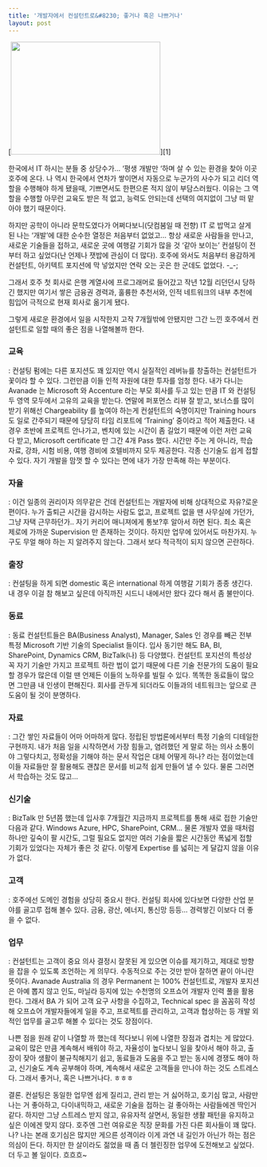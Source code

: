 ```yaml
---
title: '개발자에서 컨설턴트로&#8230; 좋거나 혹은 나쁘거나'
layout: post
---
```

<div id="toc"></div>
[<img class="aligncenter size-medium wp-image-509" title="Consultant" src="http://w12ard.github.io/wp-content/uploads/2011/07/Consultant-300x226.jpg" alt="" width="300" height="226" />][1]

한국에서 IT 하시는 분들 중 상당수가&#8230; &#8216;평생 개발만 &#8216;하며 살 수 있는 환경을 찾아 이곳 호주에 온다. 나 역시 한국에서 연차가 쌓이면서 자동으로 누군가의 사수가 되고 리더 역할을 수행해야 하게 됐을때, 기쁘면서도 한편으론 적지 않이 부담스러웠다. 이유는 그 역할을 수행할 아무런 교육도 받은 적 없고, 능력도 안되는데 선택의 여지없이 그냥 떠 맡아야 했기 때문이다.

하지만 공학이 아니라 문학도였다가 어쩌다보니(닷컴붐일 때 전향) IT 로 밥먹고 살게 된 나는 &#8216;개발&#8217;에 대한 순수한 열정은 처음부터 없었고&#8230; 항상 새로운 사람들을 만나고, 새로운 기술들을 접하고, 새로운 곳에 여행갈 기회가 많을 것 &#8216;같아 보이는&#8217; 컨설팅이 전부터 하고 싶었다(난 언제나 잿밥에 관심이 더 많다). 호주에 와서도 처음부터 용감하게 컨설턴트, 아키텍트 포지션에 막 넣었지만 연락 오는 곳은 한 군데도 없었다. -_-;

그래서 호주 첫 회사로 은행 계열사에 프로그래머로 들어갔고 작년 12월 리던던시 당하긴 했지만 여기서 쌓은 금융권 경력과, 훌륭한 추천서와, 인적 네트워크의 내부 추천에 힘입어 극적으로 현재 회사로 옮기게 됐다.

그렇게 새로운 환경에서 일을 시작한지 고작 7개월밖에 안됐지만 그간 느낀 호주에서 컨설턴트로 일할 때의 좋은 점을 나열해볼까 한다.

### 교육 ### 
: 컨설팅 펌에는 다른 포지션도 꽤 있지만 역시 실질적인 레버뉴를 창출하는 컨설턴트가 꽃이라 할 수 있다. 그런만큼 이들 인적 자원에 대한 투자를 엄청 한다. 내가 다니는 Avanade 는 Microsoft 와 Accenture 라는 부모 회사를 두고 있는 만큼 IT 와 컨설팅 두 영역 모두에서 고유의 교육을 받는다. 연말에 퍼포먼스 리뷰 잘 받고, 보너스를 많이 받기 위해선 Chargeability 를 높여야 하는게 컨설턴트의 숙명이지만 Training hours 도 일로 간주되기 때문에 당당히 타임 리포트에 &#8216;Training&#8217; 중이라고 적어 제출한다. 내 경우 초반에 프로젝트 안나가고, 벤치에 있는 시간이 좀 길었기 때문에 이런 저런 교육 다 받고, Microsoft certificate 만 그간 4개 Pass 했다. 시간만 주는 게 아니라, 학습 자료, 강좌, 시험 비용, 여행 경비에 호텔비까지 모두 제공한다. 각종 신기술도 쉽게 접할 수 있다. 자기 개발을 맘껏 할 수 있다는 면에 내가 가장 만족해 하는 부분이다.

### 자율 ### 
: 이건 일종의 권리이자 의무같은 건데 컨설턴트는 개발자에 비해 상대적으로 자유?로운 편이다. 누가 출퇴근 시간을 감시하는 사람도 없고, 프로젝트 없을 땐 사무실에 가던가, 그냥 자택 근무하던가.. 자기 커리어 매니져에게 통보?후 알아서 하면 된다. 최소 혹은 제로에 가까운 Supervision 만 존재하는 것이다. 하지만 업무에 있어서도 마찬가지. 누구도 무얼 해야 하는 지 알려주지 않는다. 그래서 보다 적극적이 되지 않으면 곤란하다.

### 출장 ### 
: 컨설팅을 하게 되면 domestic 혹은 international 하게 여행갈 기회가 종종 생긴다. 내 경우 이걸 참 해보고 싶은데 아직까진 시드니 내에서만 왔다 갔다 해서 좀 불만이다.

### 동료 ### 
: 동료 컨설턴트들은 BA(Business Analyst), Manager, Sales 인 경우를 빼곤 전부 특정 Microsoft 기반 기술의 Specialist 들이다. 입사 동기만 해도 BA, BI, SharePoint, Dynamics CRM, BizTalk(나) 등 다양했다. 컨설턴트 포지션의 특성상 꼭 자기 기술만 가지고 프로젝트 하란 법이 없기 때문에 다른 기술 전문가의 도움이 필요할 경우가 많은데 이럴 땐 언제든 이들의 노하우를 빌릴 수 있다. 똑똑한 동료들이 많으면 그만큼 내 인생이 편해진다. 회사를 관두게 되더라도 이들과의 네트워크는 앞으로 큰 도움이 될 것이 분명하다.

### 자료 ### 
: 그간 쌓인 자료들이 어마 어마하게 많다. 정립된 방법론에서부터 특정 기술의 디테일한 구현까지. 내가 처음 일을 시작하면서 가장 힘들고, 염려했던 게 말로 하는 의사 소통이야 그렇다치고, 정확성을 기해야 하는 문서 작업은 대체 어떻게 하나? 라는 점이었는데 이들 자료들만 잘 활용해도 괜찮은 문서를 비교적 쉽게 만들어 낼 수 있다. 물론 그러면서 학습하는 것도 많고&#8230;

### 신기술 ### 
: BizTalk 만 5년쯤 했는데 입사후 7개월간 지금까지 프로젝트를 통해 새로 접한 기술만 다음과 같다. Windows Azure, HPC, SharePoint, CRM&#8230; 물론 개발자 였을 때처럼 하나만 깊숙이 팔 시간도, 그럴 필요도 없지만 여러 기술을 짧은 시간동안 폭넓게 접할 기회가 있었다는 자체가 좋은 것 같다. 이렇게 Expertise 를 넓히는 게 달갑지 않을 이유가 없다.

### 고객 ### 
: 호주에선 도메인 경험을 상당히 중요시 한다. 컨설팅 회사에 있다보면 다양한 산업 분야를 골고루 접해 볼수 있다. 금융, 광산, 에너지, 통신망 등등&#8230; 경력쌓긴 이보다 더 좋을 수 없다.

### 업무 ### 
: 컨설턴트는 고객이 중요 의사 결정시 잘못된 게 있으면 이슈를 제기하고, 제대로 방향을 잡을 수 있도록 조언하는 게 의무다. 수동적으로 주는 것만 받아 잘하면 끝이 아니란 뜻이다. Avanade Australia 의 경우 Permanent 는 100% 컨설턴트로, 개발자 포지션은 아예 뽑지 않고 인도, 마닐라 등지에 있는 수천명의 오프쇼어 개발자 인력 풀을 활용한다. 그래서 BA 가 되어 고객 요구 사항을 수집하고, Technical spec 을 꼼꼼히 작성해 오프쇼어 개발자들에게 일을 주고, 프로젝트를 관리하고, 고객과 협상하는 등 개발 외적인 업무를 골고루 해볼 수 있다는 것도 장점이다.

나쁜 점을 원래 같이 나열할 까 했는데 적다보니 위에 나열한 장점과 겹치는 게 많았다. 교육이 많은 만큼 계속해서 배워야 하고, 자율성이 높다보니 일을 찾아서 해야 하고, 출장이 잦아 생활이 불규칙해지기 쉽고, 동료들과 도움을 주고 받는 동시에 경쟁도 해야 하고, 신기술도 계속 공부해야 하며, 계속해서 새로운 고객들을 만나야 하는 것도 스트레스다. 그래서 좋거나, 혹은 나쁘거나다. ㅎㅎㅎ

결론. 컨설팅은 동일한 업무엔 쉽게 질리고, 관리 받는 거 싫어하고, 호기심 많고, 사람만나는 거 좋아하고, 다이내믹하고, 새로운 기술을 접하는 걸 좋아하는 사람들에겐 딱인거 같다. 하지만 그냥 스트레스 받지 않고, 유유자적 살면서, 동일한 생활 패턴을 유지하고 싶은 이에겐 맞지 않다. 호주엔 그런 여유로운 직장 문화를 가진 다른 회사들이 꽤 많다. 나? 나는 본래 호기심은 많지만 게으른 성격이라 이게 과연 내 길인가 아닌가 하는 점은 의심이 든다. 하지만 한 살이라도 젊었을 때 좀 더 첼린징한 업무에 도전해보고 싶었다. 더 두고 볼 일이다. 흐흐흐~

&nbsp;

 [1]: http://w12ard.github.io/wp-content/uploads/2011/07/Consultant.jpg